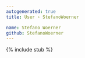 ```yaml
---
autogenerated: true
title: User › StefanoWoerner

name: Stefano Woerner
github: StefanoWoerner
---
```


{% include stub %}
